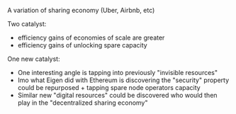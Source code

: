 A variation of sharing economy (Uber, Airbnb, etc)

Two catalyst:
- efficiency gains of economies of scale are greater
- efficiency gains of unlocking spare capacity

One new catalyst:
- One interesting angle is tapping into previously "invisible resources"
- Imo what Eigen did with Ethereum is discovering the "security" property could be repurposed + tapping spare node operators capacity
- Similar new "digital resources" could be discovered who would then play in the "decentralized sharing economy"